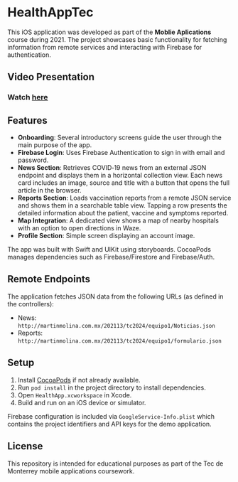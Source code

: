 # HealthAppTec

This iOS application was developed as part of the **Moblie Aplications** course during 2021. The project showcases basic functionality for fetching information from remote services and interacting with Firebase for authentication.

## Video Presentation

### Watch [here](https://drive.google.com/file/d/1T5zydyz6LAucbziDYXPAlQANBHNCTmL3/view?usp=sharing)

## Features

- **Onboarding**: Several introductory screens guide the user through the main purpose of the app.
- **Firebase Login**: Uses Firebase Authentication to sign in with email and password.
- **News Section**: Retrieves COVID‑19 news from an external JSON endpoint and displays them in a horizontal collection view. Each news card includes an image, source and title with a button that opens the full article in the browser.
- **Reports Section**: Loads vaccination reports from a remote JSON service and shows them in a searchable table view. Tapping a row presents the detailed information about the patient, vaccine and symptoms reported.
- **Map Integration**: A dedicated view shows a map of nearby hospitals with an option to open directions in Waze.
- **Profile Section**: Simple screen displaying an account image.

The app was built with Swift and UIKit using storyboards. CocoaPods manages dependencies such as Firebase/Firestore and Firebase/Auth.

## Remote Endpoints

The application fetches JSON data from the following URLs (as defined in the controllers):

- News: `http://martinmolina.com.mx/202113/tc2024/equipo1/Noticias.json`
- Reports: `http://martinmolina.com.mx/202113/tc2024/equipo1/formulario.json`

## Setup

1. Install [CocoaPods](https://cocoapods.org/) if not already available.
2. Run `pod install` in the project directory to install dependencies.
3. Open `HealthApp.xcworkspace` in Xcode.
4. Build and run on an iOS device or simulator.

Firebase configuration is included via `GoogleService-Info.plist` which contains the project identifiers and API keys for the demo application.

## License

This repository is intended for educational purposes as part of the Tec de Monterrey mobile applications coursework.
